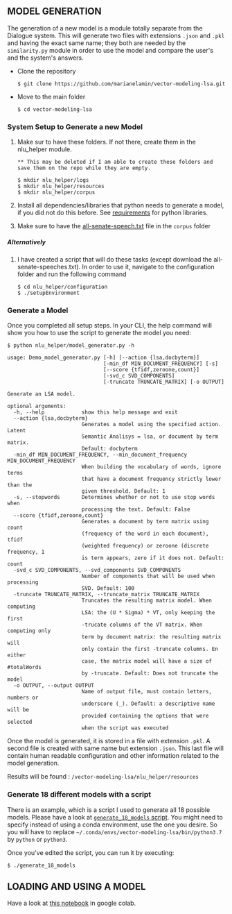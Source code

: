 ## MODEL GENERATION

The generation of a new model is a module totally separate from the Dialogue system. This will generate two files with extensions `.json` and `.pkl` and having the exact same name; they both are needed by the `similarity.py` module in order to use the model and compare the user's and the system's answers.

* Clone the repository 
    ```
   $ git clone https://github.com/marianelamin/vector-modeling-lsa.git
   ```
* Move to the main folder
    ```
    $ cd vector-modeling-lsa
   ```
### System Setup to Generate a new Model 
1. Make sur to have these folders. If not there, create them in the nlu_helper module.
   
   `** This may be deleted if I am able to create these folders and save them on the repo while they are empty.`
    ``` 
    $ mkdir nlu_helper/logs
    $ mkdir nlu_helper/resources
    $ mkdir nlu_helper/corpus
    ``` 
2. Install all dependencies/libraries that python needs to generate a model, if you did not do this before.
    See [requirements](https://github.com/marianelamin/vector-modeling-lsa/tree/master/nlu_helper/configuration) for python libraries. 

3. Make sure to have the [all-senate-speech.txt](https://www.dropbox.com/s/rbhpy3qtr5oudr2/all-senate-speeches.txt?dl=0) file in the ```corpus``` folder
   
##### Alternatively
1. I have created a script that will do these tasks (except download the all-senate-speeches.txt).  In order to use it, navigate to the configuration folder and run the following command

    ```
    $ cd nlu_helper/configuration
    $ ./setupEnvironment
    ```

### Generate a Model
Once you completed all setup steps.  In your CLI, the help command will show you how to use the script to generate the model you need:
 ```
$ python nlu_helper/model_generator.py -h 
 ```
```
usage: Demo_model_generator.py [-h] [--action {lsa,docbyterm}]
                               [-min_df MIN_DOCUMENT_FREQUENCY] [-s]
                               [--score {tfidf,zeroone,count}]
                               [-svd_c SVD_COMPONENTS]
                               [-truncate TRUNCATE_MATRIX] [-o OUTPUT]

Generate an LSA model.

optional arguments:
  -h, --help            show this help message and exit
  --action {lsa,docbyterm}
                        Generates a model using the specified action. Latent
                        Semantic Analisys = lsa, or document by term matrix.
                        Default: docbyterm
  -min_df MIN_DOCUMENT_FREQUENCY, --min_document_frequency MIN_DOCUMENT_FREQUENCY
                        When building the vocabulary of words, ignore terms
                        that have a document frequency strictly lower than the
                        given threshold. Default: 1
  -s, --stopwords       Determines whether or not to use stop words when
                        processing the text. Default: False
  --score {tfidf,zeroone,count}
                        Generates a document by term matrix using count
                        (frequency of the word in each document), tfidf
                        (weighted frequency) or zeroone (discrete frequency, 1
                        is term appears, zero if it does not. Default: count
  -svd_c SVD_COMPONENTS, --svd_components SVD_COMPONENTS
                        Number of components that will be used when processing
                        SVD. Default: 100
  -truncate TRUNCATE_MATRIX, --truncate_matrix TRUNCATE_MATRIX
                        Truncates the resulting matrix model. When computing
                        LSA: the (U * Sigma) * VT, only keeping the first
                        -trucate columns of the VT matrix. When computing only
                        term by document matrix: the resulting matrix will
                        only contain the first -truncate columns. En either
                        case, the matrix model will have a size of #totalWords
                        by -truncate. Default: Does not truncate the model
  -o OUTPUT, --output OUTPUT
                        Name of output file, must contain letters, numbers or
                        underscore (_). Default: a descriptive name will be
                        provided containing the options that were selected
                        when the script was executed
```

Once the model is generated, it is stored in a file with extension ```.pkl```.  A second file is created with same name but extension ```.json```.
This last file will contain human readable configuration and other information related to the model generation.

Results will be found : ```/vector-modeling-lsa/nlu_helper/resources```

### Generate 18 different models with a script
There is an example, which is a script I used to generate all 18 possible models.
Please have a look at [```generate_18_models``` script](https://github.com/marianelamin/vector-modeling-lsa/blob/master/nlu_test/generate_18_models).
You might need to specify instead of using a conda environment, use the one you desire. So you will have to replace 
``` ~/.conda/envs/vector-modeling-lsa/bin/python3.7 ``` by ```python``` or ```python3```.

Once you've edited the script, you can run it by executing:
```
$ ./generate_18_models
```




## LOADING AND USING A MODEL
Have a look at [this notebook](https://github.com/marianelamin/vector-modeling-lsa/blob/master/similarity_model.ipynb) in google colab.

